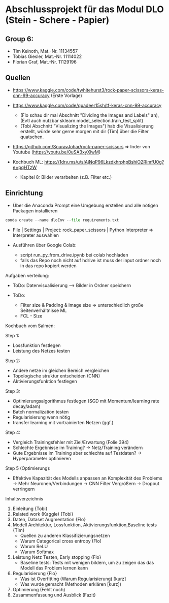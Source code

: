 # Abschlussprojekt für das Modul DLO (Stein - Schere - Papier)

## Group 6:
* Tim Keinoth, Mat.-Nr. 11134557
* Tobias Giesler, Mat.-Nr. 11114022
* Florian Graf, Mat.-Nr. 11129196



## Quellen
* https://www.kaggle.com/code/twhitehurst3/rock-paper-scissors-keras-cnn-99-accuracy (Erste Vorlage)
* https://www.kaggle.com/code/quadeer15sh/tf-keras-cnn-99-accuracy
  * (Flo schau dir mal Abschnitt "Dividing the Images and Labels" an), (Evtl auch nutzbar sklearn.model_selection.train_test_split)
  * (Tobi Abschnitt "Visualizing the Images") hab die Visualisierung erstellt, würde sehr gerne morgen mit dir (Tim) über die Filter quatschen.
* https://github.com/SouravJohar/rock-paper-scissors => Inder von Youtube (https://youtu.be/0uSA3xyXlwM) 

* Kochbuch ML: https://1drv.ms/u/s!AjNqP96LkzdkhrphpBshiO2RImfU0g?e=pqHTzW 
  * Kapitel 8: Bilder verarbeiten (z.B. Filter etc.)


## Einrichtung

* Über die Anaconda Prompt eine Umgebung erstellen und alle nötigen Packagen installieren
```python
conda create --name dloEnv --file requirements.txt
```

* File | Settings | Project: rock_paper_scissors | Python Interpreter => Interpreter auswählen


* Ausführen über Google Colab:
  * script run_py_from_drive.ipynb bei colab hochladen
  * falls das Repo noch nicht auf hdrive ist muss der input ordner noch in das repo kopiert werden



Aufgaben verteilung:
* ToDo: Datenvisualisierung 
--> Bilder in Ordner speichern

* ToDo:
  * Filter size & Padding & Image size => unterschiedlich große Seitenverhältnisse ML
  * FCL - Size 



Kochbuch vom Salmen:

Step 1:
 * Lossfunktion festlegen
 * Leistung des Netzes testen

Step 2:
 * Andere netze im gleichen Bereich vergleichen
 * Topologische struktur entscheiden (CNN)
 * Aktivierungsfunktion festlegen
 
Step 3:
 * Optimierungsalgorithmus festlegen (SGD mit Momentum/learning rate decay/adam)
 * Batch normalization testen 
 * Regularisierung wenn nötig
 * transfer learning mit vortrainierten Netzen (ggf.)
 
Step 4:
 * Vergleich Trainingsfehler mit Ziel/Erwartung (Folie 394)
 * Schlechte Ergebnisse im Training? -> Netz/Training verändern
 * Gute Ergebnisse im Training aber schlechte auf Testdaten? -> Hyperparameter optimieren

Step 5 (Optimierung):
 * Effektive Kapazität des Modells anpassen an Komplexität des Problems
   -> Mehr Neuronen/Verbindungen
   -> CNN Filter Vergrößern
   -> Dropout verringern


Inhaltsverzeichnis

1. Einleitung {Tobi}
2. Related work (Kaggle) {Tobi}
3. Daten, Dataset Augmentation {Flo}
4. Modell Architektur, Lossfunktion, Aktivierungsfunktion,Baseline tests {Tim}
	- Quellen zu anderen Klassifizierungsnetzen
	- Warum Categorical cross entropy (Flo)
	- Warum ReLU
	- Warum Softmax
5. Leistung Netz Testen, Early stopping {Flo}
	- Baseline tests: Tests mit wenigen bildern, um zu zeigen das das Modell das Problem lernen kann
6. Regularisierung {Flo}
	- Was ist Overfitting (Warum Regularisierung) [kurz]
	- Was wurde gemacht (Methoden erklären [kurz])
7. Optimierung (Fehlt noch)
8. Zusammenfassung und Ausblick (Fazit)

